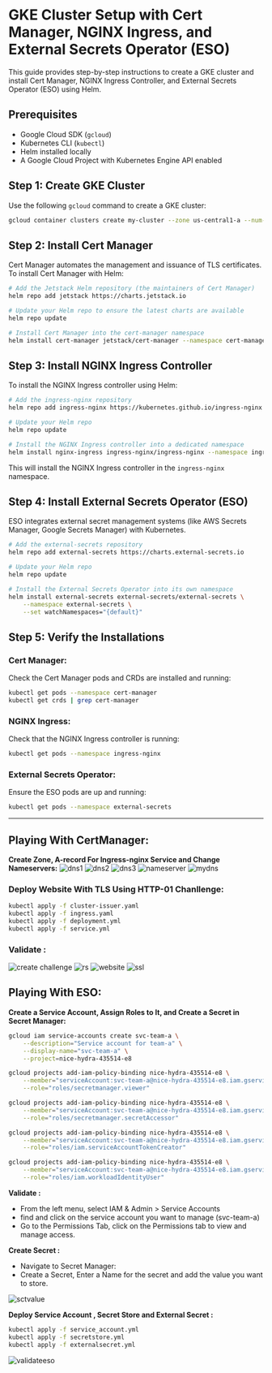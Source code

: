 
# GKE Cluster Setup with Cert Manager, NGINX Ingress, and External Secrets Operator (ESO)

This guide provides step-by-step instructions to create a GKE cluster and install Cert Manager, NGINX Ingress Controller, and External Secrets Operator (ESO) using Helm.

## Prerequisites

- Google Cloud SDK (`gcloud`)
- Kubernetes CLI (`kubectl`)
- Helm installed locally
- A Google Cloud Project with Kubernetes Engine API enabled

## Step 1: Create GKE Cluster

Use the following `gcloud` command to create a GKE cluster:

```bash
gcloud container clusters create my-cluster --zone us-central1-a --num-nodes=3
```

## Step 2: Install Cert Manager

Cert Manager automates the management and issuance of TLS certificates. To install Cert Manager with Helm:

```bash
# Add the Jetstack Helm repository (the maintainers of Cert Manager)
helm repo add jetstack https://charts.jetstack.io

# Update your Helm repo to ensure the latest charts are available
helm repo update

# Install Cert Manager into the cert-manager namespace
helm install cert-manager jetstack/cert-manager --namespace cert-manager --create-namespace --version v1.13.0 --set installCRDs=true
```

## Step 3: Install NGINX Ingress Controller

To install the NGINX Ingress controller using Helm:

```bash
# Add the ingress-nginx repository
helm repo add ingress-nginx https://kubernetes.github.io/ingress-nginx

# Update your Helm repo
helm repo update

# Install the NGINX Ingress controller into a dedicated namespace
helm install nginx-ingress ingress-nginx/ingress-nginx --namespace ingress-nginx --create-namespace
```

This will install the NGINX Ingress controller in the `ingress-nginx` namespace.

## Step 4: Install External Secrets Operator (ESO)

ESO integrates external secret management systems (like AWS Secrets Manager, Google Secrets Manager) with Kubernetes.

```bash
# Add the external-secrets repository
helm repo add external-secrets https://charts.external-secrets.io

# Update your Helm repo
helm repo update

# Install the External Secrets Operator into its own namespace
helm install external-secrets external-secrets/external-secrets \
    --namespace external-secrets \
    --set watchNamespaces="{default}"
```

## Step 5: Verify the Installations

### Cert Manager:
Check the Cert Manager pods and CRDs are installed and running:

```bash
kubectl get pods --namespace cert-manager
kubectl get crds | grep cert-manager
```

### NGINX Ingress:
Check that the NGINX Ingress controller is running:

```bash
kubectl get pods --namespace ingress-nginx
```

### External Secrets Operator:
Ensure the ESO pods are up and running:

```bash
kubectl get pods --namespace external-secrets
```
---

## Playing With CertManager: 
**Create Zone, A-record For Ingress-nginx Service and Change Nameservers:** 
![dns1](./imgs/dns1.png)
![dns2](./imgs/dns2.png)
![dns3](./imgs/dns3.png)
![nameserver](./imgs/ns.png)
![mydns](./imgs/mydns.png)

### Deploy Website With TLS Using HTTP-01 Chanllenge:
```bash
kubectl apply -f cluster-issuer.yaml
kubectl apply -f ingress.yaml
kubectl apply -f deployment.yml
kubectl apply -f service.yml
```

### Validate : 
![create challenge](./imgs/create_challenge.png) 
![rs](./imgs/rs.png)
![website](./imgs/web.png) 
![ssl](./imgs/crt.png) 

## Playing With ESO:
**Create a Service Account, Assign Roles to It, and Create a Secret in Secret Manager:**
```bash
gcloud iam service-accounts create svc-team-a \
    --description="Service account for team-a" \
    --display-name="svc-team-a" \
    --project=nice-hydra-435514-e8
```
```bash
gcloud projects add-iam-policy-binding nice-hydra-435514-e8 \
    --member="serviceAccount:svc-team-a@nice-hydra-435514-e8.iam.gserviceaccount.com" \
    --role="roles/secretmanager.viewer"
```
```bash
gcloud projects add-iam-policy-binding nice-hydra-435514-e8 \
    --member="serviceAccount:svc-team-a@nice-hydra-435514-e8.iam.gserviceaccount.com" \
    --role="roles/secretmanager.secretAccessor"
```
```bash
gcloud projects add-iam-policy-binding nice-hydra-435514-e8 \
    --member="serviceAccount:svc-team-a@nice-hydra-435514-e8.iam.gserviceaccount.com" \
    --role="roles/iam.serviceAccountTokenCreator"
```
```bash
gcloud projects add-iam-policy-binding nice-hydra-435514-e8 \
    --member="serviceAccount:svc-team-a@nice-hydra-435514-e8.iam.gserviceaccount.com" \
    --role="roles/iam.workloadIdentityUser"
```
**Validate :** 
- From the left menu, select IAM & Admin > Service Accounts 
-  find and click on the service account you want to manage (svc-team-a)
- Go to the Permissions Tab, click on the Permissions tab to view and manage access.

**Create Secret :**
- Navigate to Secret Manager:
- Create a Secret, Enter a Name for the secret and add the value you want to store.

![sctvalue](./imgs/sctvalue.png)

**Deploy Service Account , Secret Store and External Secret :**
```bash
kubectl apply -f service_account.yml
kubectl apply -f secretstore.yml
kubectl apply -f externalsecret.yml
```

![validateeso](./imgs/validateeso.png)